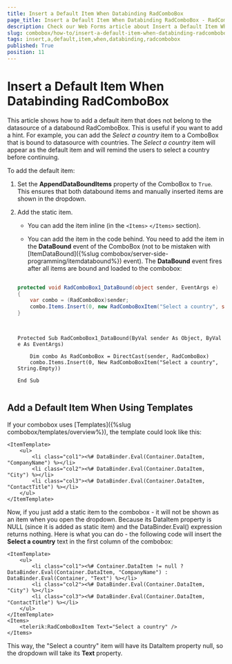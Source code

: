 ```yaml
---
title: Insert a Default Item When Databinding RadComboBox
page_title: Insert a Default Item When Databinding RadComboBox - RadComboBox
description: Check our Web Forms article about Insert a Default Item When Databinding RadComboBox.
slug: combobox/how-to/insert-a-default-item-when-databinding-radcombobox
tags: insert,a,default,item,when,databinding,radcombobox
published: True
position: 11
---
```


# Insert a Default Item When Databinding RadComboBox

This article shows how to add a default item that does not belong to the datasource of a databound RadComboBox. This is useful if you want to add a hint. For example, you can add the *Select a country* item to a ComboBox that is bound to datasource with countries. The *Select a country* item will appear as the default item and will remind the users to select a country before continuing.

To add the default item:

1. Set the **AppendDataBoundItems** property of the ComboBox to `True`. This ensures that both databound items and manually inserted items are shown in the dropdown.

1. Add the static item.

   * You can add the item inline (in the `<Items>` `</Items>` section).

   * You can add the item in the code behind. You need to add the item in the **DataBound** event of the ComboBox (not to be mistaken with [ItemDataBound]({%slug combobox/server-side-programming/itemdatabound%}) event). The **DataBound** event fires after all items are bound and loaded to the combobox:

	````C#
		
	protected void RadComboBox1_DataBound(object sender, EventArgs e) 
	{ 
		var combo = (RadComboBox)sender; 
		combo.Items.Insert(0, new RadComboBoxItem("Select a country", string.Empty)); 
	}
		
	````
	````VB.NET

	Protected Sub RadComboBox1_DataBound(ByVal sender As Object, ByVal e As EventArgs)

		Dim combo As RadComboBox = DirectCast(sender, RadComboBox)
		combo.Items.Insert(0, New RadComboBoxItem("Select a country", String.Empty))

	End Sub
		
	````

## Add a Default Item When Using Templates

If your combobox uses [Templates]({%slug combobox/templates/overview%}), the template could look like this:

````ASP.NET
<ItemTemplate>
    <ul>
        <li class="col1"><%# DataBinder.Eval(Container.DataItem, "CompanyName") %></li>
        <li class="col2"><%# DataBinder.Eval(Container.DataItem, "City") %></li>
        <li class="col3"><%# DataBinder.Eval(Container.DataItem, "ContactTitle") %></li>
    </ul>
</ItemTemplate>
````

Now, if you just add a static item to the combobox - it will not be shown as an item when you open the dropdown. Because its DataItem property is NULL (since it is added as static item) and the DataBinder.Eval() expression returns nothing. Here is what you can do - the following code will insert the **Select a country** text in the first column of the combobox:

````ASP.NET
<ItemTemplate>
    <ul>
        <li class="col1"><%# Container.DataItem != null ? DataBinder.Eval(Container.DataItem, "CompanyName") : DataBinder.Eval(Container, "Text") %></li>
        <li class="col2"><%# DataBinder.Eval(Container.DataItem, "City") %></li>
        <li class="col3"><%# DataBinder.Eval(Container.DataItem, "ContactTitle") %></li>
    </ul>
</ItemTemplate>
<Items>
    <telerik:RadComboBoxItem Text="Select a country" />
</Items>
````

This way, the "Select a country" item will have its DataItem property null, so the dropdown will take its **Text** property.
